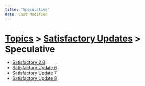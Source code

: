 ```yaml
---
title: "Speculative"
date: Last Modified
---
```

# [Topics](../../topics.md) > [Satisfactory Updates](../../topics/satisfactory-updates.md) > Speculative
* [Satisfactory 2.0](../../topics/satisfactory-updates/speculative/satisfactory-2-0.md)
* [Satisfactory Update 6](../../topics/satisfactory-updates/speculative/satisfactory-update-6.md)
* [Satisfactory Update 7](../../topics/satisfactory-updates/speculative/satisfactory-update-7.md)
* [Satisfactory Update 8](../../topics/satisfactory-updates/speculative/satisfactory-update-8.md)
